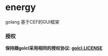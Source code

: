 # energy
golang 基于CEF的GUI框架


### 授权

**保持跟golcl采用相同的授权协议: [golcl.LICENSE](https://github.com/energye/golcl/blob/main/LICENSE)**  